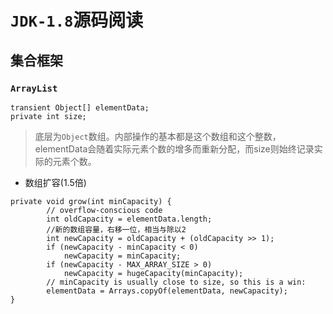 # `JDK-1.8`源码阅读
## 集合框架
### `ArrayList`
```test
transient Object[] elementData; 
private int size;
```
> 底层为`Object`数组。内部操作的基本都是这个数组和这个整数，
elementData会随着实际元素个数的增多而重新分配，而size则始终记录实际的元素个数。
- 数组扩容(1.5倍)
```text
private void grow(int minCapacity) {
        // overflow-conscious code
        int oldCapacity = elementData.length;
        //新的数组容量，右移一位，相当与除以2
        int newCapacity = oldCapacity + (oldCapacity >> 1);
        if (newCapacity - minCapacity < 0)
            newCapacity = minCapacity;
        if (newCapacity - MAX_ARRAY_SIZE > 0)
            newCapacity = hugeCapacity(minCapacity);
        // minCapacity is usually close to size, so this is a win:
        elementData = Arrays.copyOf(elementData, newCapacity);
}
```